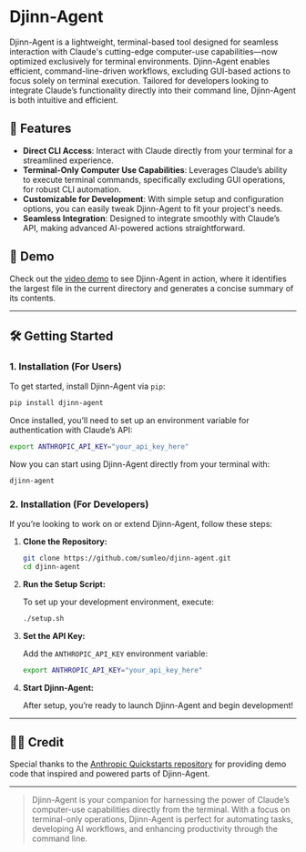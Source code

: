 # Djinn-Agent

Djinn-Agent is a lightweight, terminal-based tool designed for seamless interaction with Claude's cutting-edge computer-use capabilities—now optimized exclusively for terminal environments. Djinn-Agent enables efficient, command-line-driven workflows, excluding GUI-based actions to focus solely on terminal execution. Tailored for developers looking to integrate Claude’s functionality directly into their command line, Djinn-Agent is both intuitive and efficient.

## 🚀 Features

- **Direct CLI Access**: Interact with Claude directly from your terminal for a streamlined experience.
- **Terminal-Only Computer Use Capabilities**: Leverages Claude’s ability to execute terminal commands, specifically excluding GUI operations, for robust CLI automation.
- **Customizable for Development**: With simple setup and configuration options, you can easily tweak Djinn-Agent to fit your project's needs.
- **Seamless Integration**: Designed to integrate smoothly with Claude’s API, making advanced AI-powered actions straightforward.

## 🎥 Demo

Check out the [video demo](https://youtu.be/Yg10Ar-xkrc) to see Djinn-Agent in action, where it identifies the largest file in the current directory and generates a concise summary of its contents.

---

## 🛠️ Getting Started

### 1. Installation (For Users)

To get started, install Djinn-Agent via `pip`:

```bash
pip install djinn-agent
```

Once installed, you’ll need to set up an environment variable for authentication with Claude’s API:

```bash
export ANTHROPIC_API_KEY="your_api_key_here"
```

Now you can start using Djinn-Agent directly from your terminal with:

```bash
djinn-agent
```

### 2. Installation (For Developers)

If you’re looking to work on or extend Djinn-Agent, follow these steps:

1. **Clone the Repository:**

   ```bash
   git clone https://github.com/sumleo/djinn-agent.git
   cd djinn-agent
   ```

2. **Run the Setup Script:**

   To set up your development environment, execute:

   ```bash
   ./setup.sh
   ```

3. **Set the API Key:**

   Add the `ANTHROPIC_API_KEY` environment variable:

   ```bash
   export ANTHROPIC_API_KEY="your_api_key_here"
   ```

4. **Start Djinn-Agent:**

   After setup, you’re ready to launch Djinn-Agent and begin development!

---

## 🧑‍💻 Credit

Special thanks to the [Anthropic Quickstarts repository](https://github.com/anthropics/anthropic-quickstarts/tree/main/computer-use-demo) for providing demo code that inspired and powered parts of Djinn-Agent.

---

> Djinn-Agent is your companion for harnessing the power of Claude’s computer-use capabilities directly from the terminal. With a focus on terminal-only operations, Djinn-Agent is perfect for automating tasks, developing AI workflows, and enhancing productivity through the command line.
